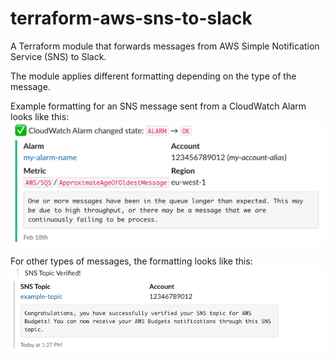 # terraform-aws-sns-to-slack
A Terraform module that forwards messages from AWS Simple Notification Service (SNS) to Slack.

The module applies different formatting depending on the type of the message.

Example formatting for an SNS message sent from a CloudWatch Alarm looks like this:
![Example Slack Message](example.png)

For other types of messages, the formatting looks like this:
![Example Slack Message](example2.png)
